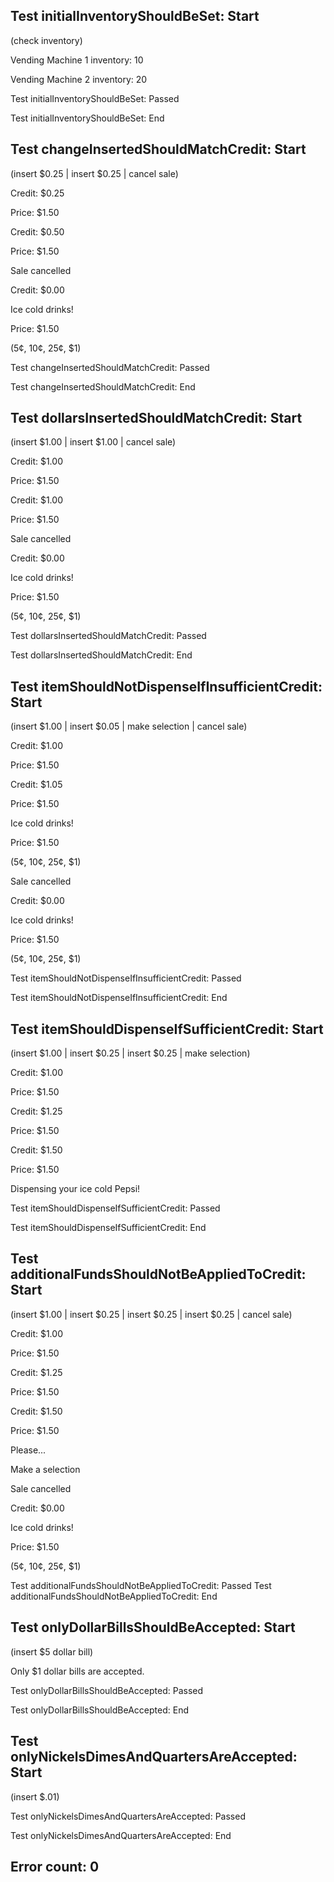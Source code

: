 Test initialInventoryShouldBeSet: Start
---
(check inventory)

Vending Machine 1 inventory: 10

Vending Machine 2 inventory: 20

Test initialInventoryShouldBeSet: Passed

Test initialInventoryShouldBeSet: End

Test changeInsertedShouldMatchCredit: Start
---

(insert $0.25 | insert $0.25 | cancel sale)

Credit: $0.25

Price: $1.50

Credit: $0.50

Price: $1.50

Sale cancelled

Credit: $0.00

Ice cold drinks!

Price: $1.50

(5¢, 10¢, 25¢, $1)

Test changeInsertedShouldMatchCredit: Passed

Test changeInsertedShouldMatchCredit: End

Test dollarsInsertedShouldMatchCredit: Start
---
(insert $1.00 | insert $1.00 | cancel sale)

Credit: $1.00

Price: $1.50

Credit: $1.00

Price: $1.50

Sale cancelled

Credit: $0.00

Ice cold drinks!

Price: $1.50

(5¢, 10¢, 25¢, $1)

Test dollarsInsertedShouldMatchCredit: Passed

Test dollarsInsertedShouldMatchCredit: End

Test itemShouldNotDispenseIfInsufficientCredit: Start
---
(insert $1.00 | insert $0.05 | make selection | cancel sale)

Credit: $1.00

Price: $1.50

Credit: $1.05

Price: $1.50

Ice cold drinks!

Price: $1.50

(5¢, 10¢, 25¢, $1)

Sale cancelled

Credit: $0.00

Ice cold drinks!

Price: $1.50

(5¢, 10¢, 25¢, $1)

Test itemShouldNotDispenseIfInsufficientCredit: Passed

Test itemShouldNotDispenseIfInsufficientCredit: End

Test itemShouldDispenseIfSufficientCredit: Start
---
(insert $1.00 | insert $0.25 | insert $0.25 | make selection)

Credit: $1.00

Price: $1.50

Credit: $1.25

Price: $1.50

Credit: $1.50

Price: $1.50

Dispensing your ice cold Pepsi!

Test itemShouldDispenseIfSufficientCredit: Passed

Test itemShouldDispenseIfSufficientCredit: End

Test additionalFundsShouldNotBeAppliedToCredit: Start
---
(insert $1.00 | insert $0.25 | insert $0.25 | insert $0.25 | cancel sale)

Credit: $1.00

Price: $1.50

Credit: $1.25

Price: $1.50

Credit: $1.50

Price: $1.50

Please...

Make a selection

Sale cancelled

Credit: $0.00

Ice cold drinks!

Price: $1.50

(5¢, 10¢, 25¢, $1)

Test additionalFundsShouldNotBeAppliedToCredit: Passed
Test additionalFundsShouldNotBeAppliedToCredit: End

Test onlyDollarBillsShouldBeAccepted: Start
---
(insert $5 dollar bill)

Only $1 dollar bills are accepted.

Test onlyDollarBillsShouldBeAccepted: Passed

Test onlyDollarBillsShouldBeAccepted: End

Test onlyNickelsDimesAndQuartersAreAccepted: Start
---
(insert $.01)

Test onlyNickelsDimesAndQuartersAreAccepted: Passed

Test onlyNickelsDimesAndQuartersAreAccepted: End

Error count: 0
---